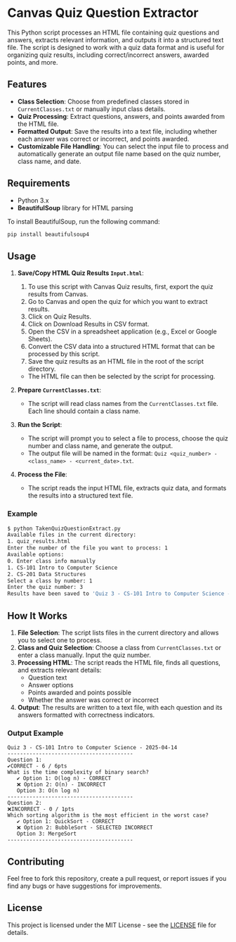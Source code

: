 
# Canvas Quiz Question Extractor

This Python script processes an HTML file containing quiz questions and answers, extracts relevant information, and outputs it into a structured text file. The script is designed to work with a quiz data format and is useful for organizing quiz results, including correct/incorrect answers, awarded points, and more.

## Features

- **Class Selection**: Choose from predefined classes stored in `CurrentClasses.txt` or manually input class details.
- **Quiz Processing**: Extract questions, answers, and points awarded from the HTML file.
- **Formatted Output**: Save the results into a text file, including whether each answer was correct or incorrect, and points awarded.
- **Customizable File Handling**: You can select the input file to process and automatically generate an output file name based on the quiz number, class name, and date.

## Requirements

- Python 3.x
- **BeautifulSoup** library for HTML parsing

To install BeautifulSoup, run the following command:

```bash
pip install beautifulsoup4
```

## Usage
1. **Save/Copy HTML Quiz Results `Input.html`**:
   1. To use this script with Canvas Quiz results, first, export the quiz results from Canvas.
   2. Go to Canvas and open the quiz for which you want to extract results.
   3. Click on Quiz Results.
   4. Click on Download Results in CSV format.
   5. Open the CSV in a spreadsheet application (e.g., Excel or Google Sheets).
   6. Convert the CSV data into a structured HTML format that can be processed by this script.
   7. Save the quiz results as an HTML file in the root of the script directory.
   - The HTML file can then be selected by the script for processing.

2. **Prepare `CurrentClasses.txt`**:
   - The script will read class names from the `CurrentClasses.txt` file. Each line should contain a class name.

3. **Run the Script**:
   - The script will prompt you to select a file to process, choose the quiz number and class name, and generate the output.
   - The output file will be named in the format: `Quiz <quiz_number> - <class_name> - <current_date>.txt`.

4. **Process the File**:
   - The script reads the input HTML file, extracts quiz data, and formats the results into a structured text file.

### Example

```bash
$ python TakenQuizQuestionExtract.py
Available files in the current directory:
1. quiz_results.html
Enter the number of the file you want to process: 1
Available options:
0. Enter class info manually
1. CS-101 Intro to Computer Science
2. CS-201 Data Structures
Select a class by number: 1
Enter the quiz number: 3
Results have been saved to 'Quiz 3 - CS-101 Intro to Computer Science - 2025-04-14.txt'.
```

## How It Works

1. **File Selection**: The script lists files in the current directory and allows you to select one to process.
2. **Class and Quiz Selection**: Choose a class from `CurrentClasses.txt` or enter a class manually. Input the quiz number.
3. **Processing HTML**: The script reads the HTML file, finds all questions, and extracts relevant details:
   - Question text
   - Answer options
   - Points awarded and points possible
   - Whether the answer was correct or incorrect
4. **Output**: The results are written to a text file, with each question and its answers formatted with correctness indicators.

### Output Example

```
Quiz 3 - CS-101 Intro to Computer Science - 2025-04-14
----------------------------------------
Question 1:
✔CORRECT - 6 / 6pts
What is the time complexity of binary search?
   ✔ Option 1: O(log n) - CORRECT
   ❌ Option 2: O(n) - INCORRECT
   Option 3: O(n log n)
----------------------------------------
Question 2:
❌INCORRECT - 0 / 1pts
Which sorting algorithm is the most efficient in the worst case?
   ✔ Option 1: QuickSort - CORRECT
   ❌ Option 2: BubbleSort - SELECTED INCORRECT
   Option 3: MergeSort
----------------------------------------
```

## Contributing

Feel free to fork this repository, create a pull request, or report issues if you find any bugs or have suggestions for improvements.

## License

This project is licensed under the MIT License - see the [LICENSE](LICENSE) file for details.
